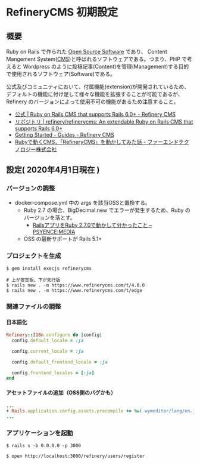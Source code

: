 # RefineryCMS 初期設定
## 概要

Ruby on Rails で作られた [Open Source Software]([OSS](https://ja.wikipedia.org/wiki/%E3%82%B3%E3%83%B3%E3%83%86%E3%83%B3%E3%83%84%E7%AE%A1%E7%90%86%E3%82%B7%E3%82%B9%E3%83%86%E3%83%A0)) であり、 Content Mangement System([CMS](https://ja.wikipedia.org/wiki/%E3%82%B3%E3%83%B3%E3%83%86%E3%83%B3%E3%83%84%E7%AE%A1%E7%90%86%E3%82%B7%E3%82%B9%E3%83%86%E3%83%A0))と呼ばれるソフトウェアである。つまり、PHP で考えると Wordpress のように投稿記事(Content)を管理(Management)する目的で使用されるソフトウェア(Software)である。

公式及びコミュニティにおいて、付属機能(extension)が開発されているため、デフォルトの機能に付け足して様々な機能を拡張することが可能であるが、Refinery のバージョンによって使用不可の機能があるため注意すること。

- [公式 | Ruby on Rails CMS that supports Rails 6\.0\+ \- Refinery CMS](https://www.refinerycms.com/)
- [リポジトリ | refinery/refinerycms: An extendable Ruby on Rails CMS that supports Rails 6\.0\+](https://github.com/refinery/refinerycms)
- [Getting Started \- Guides \- Refinery CMS](https://www.refinerycms.com/guides/getting-started)
- [Rubyで動くCMS、「RefineryCMS」を動かしてみた話 \- ファーエンドテクノロジー株式会社](https://www.farend.co.jp/blog/2019/01/refinerycms/)


## 設定( 2020年4月1日現在 )
### バージョンの調整
- docker-compose.yml 中の args を該当OSSと置換する。
  - Ruby 2.7 の場合、BigDecimal.new でエラーが発生するため、Ruby のバージョンを落とす。
    - [RailsアプリをRuby 2\.7\.0で動かして分かったこと – PSYENCE:MEDIA](https://tech.recruit-mp.co.jp/server-side/post-19932/)
  - OSS の最新サポートが Rails 5.1+

### プロジェクトを生成

```bash:ash(コンテナ内)
$ gem install execjs refinerycms

# 上が安定板、下が先行版
$ rails new . -m https://www.refinerycms.com/t/4.0.0
$ rails new . -m https://www.refinerycms.com/t/edge
```


### 関連ファイルの調整
#### 日本語化
```ruby:config/initializers/refinery/i18n.rb
Refinery::I18n.configure do |config|
  config.default_locale = :ja

  config.current_locale = :ja

  config.default_frontend_locale = :ja

  config.frontend_locales = [:ja]
end
```

#### アセットファイルの追加（OSS側のバグかも）
```diff:config/initializers/assets.rb
...
+ Rails.application.config.assets.precompile += %w( wymeditor/lang/en.js )
...
```


### アプリケーションを起動

```bash:ash
$ rails s -b 0.0.0.0 -p 3000

$ open http://localhost:3000/refinery/users/register
```
